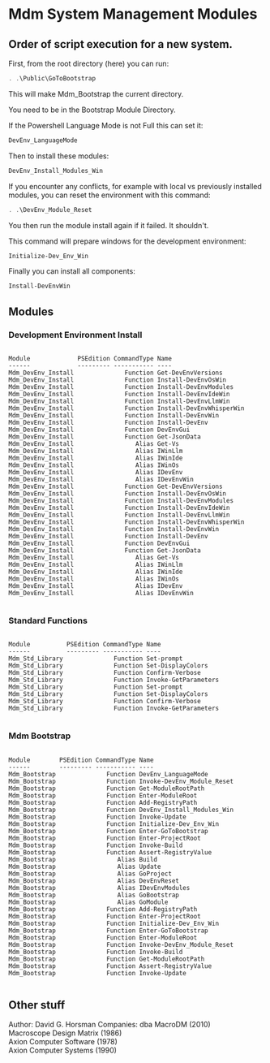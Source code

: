 # Mdm System Management Modules

## Order of script execution for a new system.

First, from the root directory (here) you can run:
```powershell
. .\Public\GoToBootstrap
```
This will make Mdm_Bootstrap the current directory.

You need to be in the Bootstrap Module Directory.

If the Powershell Language Mode is not Full this can set it:
```powershell
DevEnv_LanguageMode
```

Then to install these modules:  
```powershell
DevEnv_Install_Modules_Win
```

If you encounter any conflicts,
for example with local vs previously installed modules,
you can reset the environment with this command:
```powershell
. .\DevEnv_Module_Reset
```
You then run the module install again if it failed. It shouldn't.

This command will prepare windows for the development environment:
```powershell
Initialize-Dev_Env_Win
```

Finally you can install all components:
```powershell
Install-DevEnvWin
```

## Modules

### Development Environment Install

```text

Module             PSEdition CommandType Name
------             --------- ----------- ----
Mdm_DevEnv_Install              Function Get-DevEnvVersions
Mdm_DevEnv_Install              Function Install-DevEnvOsWin
Mdm_DevEnv_Install              Function Install-DevEnvModules
Mdm_DevEnv_Install              Function Install-DevEnvIdeWin
Mdm_DevEnv_Install              Function Install-DevEnvLlmWin
Mdm_DevEnv_Install              Function Install-DevEnvWhisperWin
Mdm_DevEnv_Install              Function Install-DevEnvWin
Mdm_DevEnv_Install              Function Install-DevEnv
Mdm_DevEnv_Install              Function DevEnvGui
Mdm_DevEnv_Install              Function Get-JsonData
Mdm_DevEnv_Install                 Alias Get-Vs
Mdm_DevEnv_Install                 Alias IWinLlm
Mdm_DevEnv_Install                 Alias IWinIde
Mdm_DevEnv_Install                 Alias IWinOs
Mdm_DevEnv_Install                 Alias IDevEnv
Mdm_DevEnv_Install                 Alias IDevEnvWin
Mdm_DevEnv_Install              Function Get-DevEnvVersions
Mdm_DevEnv_Install              Function Install-DevEnvOsWin
Mdm_DevEnv_Install              Function Install-DevEnvModules
Mdm_DevEnv_Install              Function Install-DevEnvIdeWin
Mdm_DevEnv_Install              Function Install-DevEnvLlmWin
Mdm_DevEnv_Install              Function Install-DevEnvWhisperWin
Mdm_DevEnv_Install              Function Install-DevEnvWin
Mdm_DevEnv_Install              Function Install-DevEnv
Mdm_DevEnv_Install              Function DevEnvGui
Mdm_DevEnv_Install              Function Get-JsonData
Mdm_DevEnv_Install                 Alias Get-Vs
Mdm_DevEnv_Install                 Alias IWinLlm
Mdm_DevEnv_Install                 Alias IWinIde
Mdm_DevEnv_Install                 Alias IWinOs
Mdm_DevEnv_Install                 Alias IDevEnv
Mdm_DevEnv_Install                 Alias IDevEnvWin


```

### Standard Functions

```text

Module          PSEdition CommandType Name
------          --------- ----------- ----
Mdm_Std_Library              Function Set-prompt
Mdm_Std_Library              Function Set-DisplayColors
Mdm_Std_Library              Function Confirm-Verbose
Mdm_Std_Library              Function Invoke-GetParameters
Mdm_Std_Library              Function Set-prompt
Mdm_Std_Library              Function Set-DisplayColors
Mdm_Std_Library              Function Confirm-Verbose
Mdm_Std_Library              Function Invoke-GetParameters


```

### Mdm Bootstrap

```text

Module        PSEdition CommandType Name
------        --------- ----------- ----
Mdm_Bootstrap              Function DevEnv_LanguageMode
Mdm_Bootstrap              Function Invoke-DevEnv_Module_Reset
Mdm_Bootstrap              Function Get-ModuleRootPath
Mdm_Bootstrap              Function Enter-ModuleRoot
Mdm_Bootstrap              Function Add-RegistryPath
Mdm_Bootstrap              Function DevEnv_Install_Modules_Win
Mdm_Bootstrap              Function Invoke-Update
Mdm_Bootstrap              Function Initialize-Dev_Env_Win
Mdm_Bootstrap              Function Enter-GoToBootstrap
Mdm_Bootstrap              Function Enter-ProjectRoot
Mdm_Bootstrap              Function Invoke-Build
Mdm_Bootstrap              Function Assert-RegistryValue
Mdm_Bootstrap                 Alias Build
Mdm_Bootstrap                 Alias Update
Mdm_Bootstrap                 Alias GoProject
Mdm_Bootstrap                 Alias DevEnvReset
Mdm_Bootstrap                 Alias IDevEnvModules
Mdm_Bootstrap                 Alias GoBootstrap
Mdm_Bootstrap                 Alias GoModule
Mdm_Bootstrap              Function Add-RegistryPath
Mdm_Bootstrap              Function Enter-ProjectRoot
Mdm_Bootstrap              Function Initialize-Dev_Env_Win
Mdm_Bootstrap              Function Enter-GoToBootstrap
Mdm_Bootstrap              Function Enter-ModuleRoot
Mdm_Bootstrap              Function Invoke-DevEnv_Module_Reset
Mdm_Bootstrap              Function Invoke-Build
Mdm_Bootstrap              Function Get-ModuleRootPath
Mdm_Bootstrap              Function Assert-RegistryValue
Mdm_Bootstrap              Function Invoke-Update


```


## Other stuff
Author: David G. Horsman
Companies:
dba MacroDM (2010)  
Macroscope Design Matrix (1986)  
Axion Computer Software (1978)  
Axion Computer Systems (1990)  

